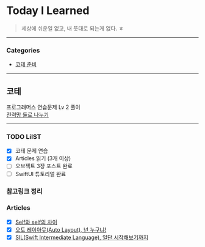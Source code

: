 # Today I Learned
> 세상에 쉬운일 없고, 내 뜻대로 되는게 없다. ㅎ

---

### Categories
- [코테 준비](#코테)

---

## 코테
프로그래머스 연습문제 Lv 2 풀이   
[전력망 둘로 나누기](https://keeplo.tistory.com/463)

---

### TODO LiIST
- [x] 코테 문제 연습
- [x] Articles 읽기 (3개 이상)
- [ ] 오브젝트 3장 포스트 완료
- [ ] SwiftUI 튜토리얼 완료

### 참고링크 정리

### Articles
- [x] [Self와 self의 차이](https://wodyios.tistory.com/2)
- [x] [오토 레이아웃(Auto Layout), 넌 누구냐!](http://labs.brandi.co.kr/2018/05/30/kimjh.html)
- [x] [SIL(Swift Intermediate Language), 일단 시작해보기까지](https://techblog.woowahan.com/2564/)